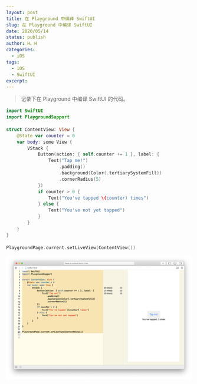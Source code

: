 ```yaml
---
layout: post
title: 在 Playground 中编译 SwiftUI 
slug: 在 Playground 中编译 SwiftUI
date: 2020/05/14
status: publish
author: H。H
categories: 
  - iOS
tags:
  - iOS
  - SwiftUI
excerpt: 
---
```


> 记录下在 Playground 中编译 SwiftUI 的代码。

```swift
import SwiftUI
import PlaygroundSupport

struct ContentView: View {
    @State var counter = 0
    var body: some View {
        VStack {
            Button(action: { self.counter += 1 }, label: {
                Text("Tap me!")
                    .padding()
                    .background(Color(.tertiarySystemFill))
                    .cornerRadius(5)
            })
            if counter > 0 {
                Text("You've tapped \(counter) times")
            } else {
                Text("You've not yet tapped")
            }
        }
    }
}

PlaygroundPage.current.setLiveView(ContentView())

```

![截屏2020-05-14 上午11.43.34](media/%E6%88%AA%E5%B1%8F2020-05-14%20%E4%B8%8A%E5%8D%8811.43.34.png)